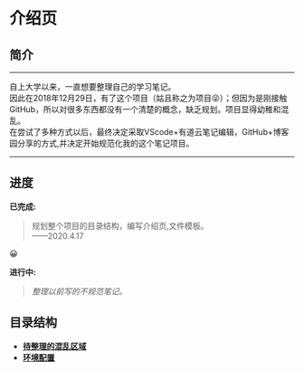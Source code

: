 # 介绍页

## 简介

---

自上大学以来，一直想要整理自己的学习笔记。  
因此在2018年12月29日，有了这个项目（姑且称之为项目😝）；但因为是刚接触GitHub，所以对很多东西都没有一个清楚的概念，缺乏规划。项目显得幼稚和混乱。  
在尝试了多种方式以后，最终决定采取VScode+有道云笔记编辑，GitHub+博客园分享的方式,并决定开始规范化我的这个笔记项目。

---

## 进度

**已完成:**
> 规划整个项目的目录结构，编写介绍页,文件模板。  
> ——2020.4.17

😀  

**进行中:**  
> *整理以前写的不规范笔记。*

## 目录结构

- [**待整理的混乱区域**](./待整理的混乱区域/README.md)  
- [**环境配置**](./环境配置/README.md)  

